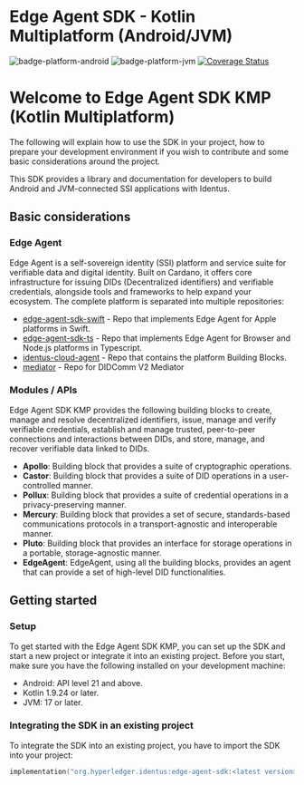 # Edge Agent SDK - Kotlin Multiplatform (Android/JVM)

![badge-platform-android]
![badge-platform-jvm]
[![Coverage Status](https://coveralls.io/repos/github/input-output-hk/atala-prism-wallet-sdk-kmm/badge.svg?branch=main)](https://coveralls.io/github/input-output-hk/atala-prism-wallet-sdk-kmm?branch=main)

# Welcome to Edge Agent SDK KMP (Kotlin Multiplatform)

The following will explain how to use the SDK in your project, how to prepare your development environment if you wish to contribute and some basic considerations around the project.

This SDK provides a library and documentation for developers to build Android and JVM-connected SSI applications with Identus.

## Basic considerations

### Edge Agent

Edge Agent is a self-sovereign identity (SSI) platform and service suite for verifiable data and digital identity. Built on Cardano, it offers core infrastructure for issuing DIDs (Decentralized identifiers) and verifiable credentials, alongside tools and frameworks to help expand your ecosystem.
The complete platform is separated into multiple repositories:

* [edge-agent-sdk-swift](https://github.com/hyperledger/identus-edge-agent-sdk-swift/) - Repo that implements Edge Agent for Apple platforms in Swift.
* [edge-agent-sdk-ts](https://github.com/hyperledger/identus-edge-agent-sdk-ts/) - Repo that implements Edge Agent for Browser and Node.js platforms in Typescript.
* [identus-cloud-agent](https://github.com/hyperledger/identus-cloud-agent/) - Repo that contains the platform Building Blocks.
* [mediator](https://github.com/hyperledger/identus-mediator/) - Repo for DIDComm V2 Mediator

### Modules / APIs

Edge Agent SDK KMP provides the following building blocks to create, manage and resolve decentralized identifiers, issue, manage and verify verifiable credentials, establish and manage trusted, peer-to-peer connections and interactions between DIDs, and store, manage, and recover verifiable data linked to DIDs.

* __Apollo__: Building block that provides a suite of cryptographic operations.
* __Castor__: Building block that provides a suite of DID operations in a user-controlled manner.
* __Pollux__: Building block that provides a suite of credential operations in a privacy-preserving manner.
* __Mercury__: Building block that provides a set of secure, standards-based communications protocols in a transport-agnostic and interoperable manner.
* __Pluto__: Building block that provides an interface for storage operations in a portable, storage-agnostic manner.
* __EdgeAgent__: EdgeAgent, using all the building blocks, provides an agent that can provide a set of high-level DID functionalities.

## Getting started

### Setup

To get started with the Edge Agent SDK KMP, you can set up the SDK and start a new project or integrate it into an existing project. Before you start, make sure you have the following installed on your development machine:

- Android: API level 21 and above.
- Kotlin 1.9.24 or later.
- JVM: 17 or later.

### Integrating the SDK in an existing project

To integrate the SDK into an existing project, you have to import the SDK into your project:

```kotlin
implementation("org.hyperledger.identus:edge-agent-sdk:<latest version>")
```

<!-- TAG_PLATFORMS -->
[badge-platform-android]: http://img.shields.io/badge/-android-6EDB8D.svg?style=flat
[badge-platform-jvm]: http://img.shields.io/badge/-jvm-DB413D.svg?style=flat
